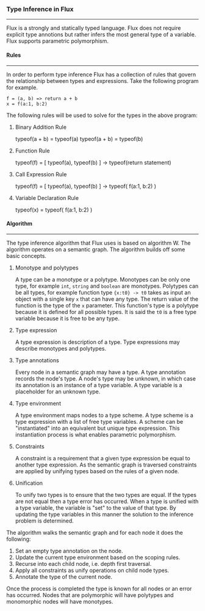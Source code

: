 ### Type Inference in Flux
--------------------------

Flux is a strongly and statically typed language.
Flux does not require explicit type annotions but rather infers the most general type of a variable.
Flux supports parametric polymorphism.

#### Rules
----------

In order to perform type inference Flux has a collection of rules that govern the relationship between types and expressions.
Take the following program for example.

```
f = (a, b) => return a + b
x = f(a:1, b:2)
```

The following rules will be used to solve for the types in the above program:

1. Binary Addition Rule

    typeof(a + b) = typeof(a)
    typeof(a + b) = typeof(b)

2. Function Rule

    typeof(f) = [ typeof(a), typeof(b) ] -> typeof(return statement)

3. Call Expression Rule

    typeof(f) = [ typeof(a), typeof(b) ] -> typeof( f(a:1, b:2) )

4. Variable Declaration Rule

    typeof(x) = typeof( f(a:1, b:2) )

#### Algorithm
--------------

The type inference algorithm that Flux uses is based on algorithm W.
The algorithm operates on a semantic graph.
The algorithm builds off some basic concepts.

1. Monotype and polytypes

    A type can be a monotype or a polytype.
    Monotypes can be only one type, for example `int`, `string` and `boolean` are monotypes.
    Polytypes can be all types, for example function type `{x:t0} -> t0` takes as input an object with a single key `x` that can have any type.
    The return value of the function is the type of the `x` parameter.
    This function's type is a polytype because it is defined for all possible types.
    It is said the `t0` is a free type variable because it is free to be any type.

2. Type expression

    A type expression is description of a type.
    Type expressions may describe monotypes and polytypes.

3. Type annotations

    Every node in a semantic graph may have a type.
    A type annotation records the node's type.
    A node's type may be unknown, in which case its annotation is an instance of a type variable.
    A type variable is a placeholder for an unknown type.

4. Type environment

    A type environment maps nodes to a type scheme. A type scheme is a type expression with a list of free type variables.
    A scheme can be "instantiated" into an equivalent but unique type expression.
    This instantiation process is what enables parametric polymorphism.

5. Constraints

    A constraint is a requirement that a given type expression be equal to another type expression.
    As the semantic graph is traversed constraints are applied by unifying types based on the rules of a given node.

6. Unification

    To unify two types is to ensure that the two types are equal.
    If the types are not equal then a type error has occurred.
    When a type is unified with a type variable, the variable is "set" to the value of that type.
    By updating the type variables in this manner the solution to the inference problem is determined.


The algorithm walks the semantic graph and for each node it does the following:

1. Set an empty type annotation on the node.
2. Update the current type environment based on the scoping rules.
3. Recurse into each child node, i.e. depth first traversal.
4. Apply all constraints as unify operations on child node types.
5. Annotate the type of the current node.

Once the process is completed the type is known for all nodes or an error has occurred.
Nodes that are polymorphic will have polytypes and monomorphic nodes will have monotypes.


